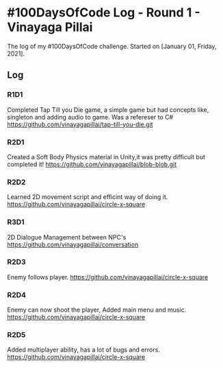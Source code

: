 # #100DaysOfCode Log - Round 1 - Vinayaga Pillai

The log of my #100DaysOfCode challenge. Started on [January 01, Friday, 2021].

## Log

### R1D1 
Completed Tap Till you Die game, a simple game but had concepts like, singleton and adding audio to game. Was a refereser to C# https://github.com/vinayagapillai/tap-till-you-die.git
### R2D1
Created a Soft Body Physics material in Unity,it was pretty difficult but completed it! https://github.com/vinayagapillai/blob-blob.git
### R2D2
Learned 2D movement script and efficint way of doing it. https://github.com/vinayagapillai/circle-x-square
### R3D1
2D Dialogue Management between NPC's https://github.com/vinayagapillai/conversation
### R2D3
Enemy follows player. https://github.com/vinayagapillai/circle-x-square
### R2D4
Enemy can now shoot the player, Added main menu and music. https://github.com/vinayagapillai/circle-x-square
### R2D5
Added multiplayer ability, has a lot of bugs and errors. https://github.com/vinayagapillai/circle-x-square